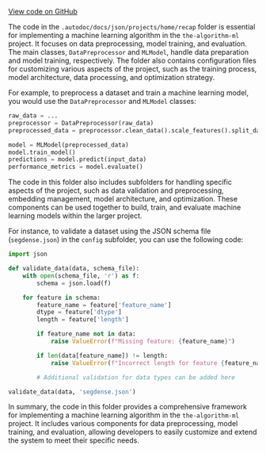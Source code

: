 [View code on GitHub](https://github.com/twitter/the-algorithm-ml/tree/master/.autodoc/docs/json/projects/home/recap)

The code in the `.autodoc/docs/json/projects/home/recap` folder is essential for implementing a machine learning algorithm in the `the-algorithm-ml` project. It focuses on data preprocessing, model training, and evaluation. The main classes, `DataPreprocessor` and `MLModel`, handle data preparation and model training, respectively. The folder also contains configuration files for customizing various aspects of the project, such as the training process, model architecture, data processing, and optimization strategy.

For example, to preprocess a dataset and train a machine learning model, you would use the `DataPreprocessor` and `MLModel` classes:

```python
raw_data = ...
preprocessor = DataPreprocessor(raw_data)
preprocessed_data = preprocessor.clean_data().scale_features().split_data()

model = MLModel(preprocessed_data)
model.train_model()
predictions = model.predict(input_data)
performance_metrics = model.evaluate()
```

The code in this folder also includes subfolders for handling specific aspects of the project, such as data validation and preprocessing, embedding management, model architecture, and optimization. These components can be used together to build, train, and evaluate machine learning models within the larger project.

For instance, to validate a dataset using the JSON schema file (`segdense.json`) in the `config` subfolder, you can use the following code:

```python
import json

def validate_data(data, schema_file):
    with open(schema_file, 'r') as f:
        schema = json.load(f)

    for feature in schema:
        feature_name = feature['feature_name']
        dtype = feature['dtype']
        length = feature['length']

        if feature_name not in data:
            raise ValueError(f"Missing feature: {feature_name}")

        if len(data[feature_name]) != length:
            raise ValueError(f"Incorrect length for feature {feature_name}")

        # Additional validation for data types can be added here

validate_data(data, 'segdense.json')
```

In summary, the code in this folder provides a comprehensive framework for implementing a machine learning algorithm in the `the-algorithm-ml` project. It includes various components for data preprocessing, model training, and evaluation, allowing developers to easily customize and extend the system to meet their specific needs.
